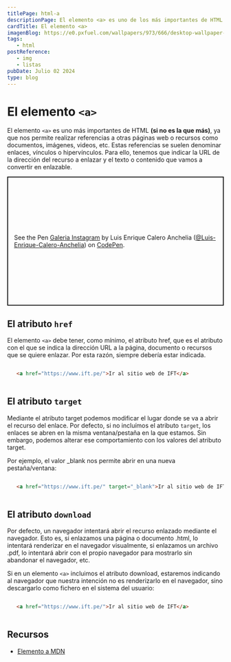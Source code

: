 ```yaml
---
titlePage: html-a
descriptionPage: El elemento <a> es uno de los más importantes de HTML (si no es la que más), ya que nos permite realizar referencias a otras páginas web o recursos como documentos, imágenes, videos, etc. Estas referencias se suelen denominar enlaces, vínculos o hipervínculos. Para ello, tenemos que indicar la URL de la dirección del recurso a enlazar y el texto o contenido que vamos a convertir en enlazable.
cardTitle: El elemento <a>
imagenBlog: https://e0.pxfuel.com/wallpapers/973/666/desktop-wallpaper-html-5.jpg
tags:
   - html
postReference:
   - img
   - listas
pubDate: Julio 02 2024
type: blog
---
```


# El elemento `<a>`


El elemento `<a>` es uno más importantes de HTML **(si no es la que más)**, ya que nos permite realizar referencias a otras páginas web o recursos como documentos, imágenes, videos, etc. Estas referencias se suelen denominar enlaces, vínculos o hipervínculos. Para ello, tenemos que indicar la URL de la dirección del recurso a enlazar y el texto o contenido que vamos a convertir en enlazable.

<p class="codepen" data-height="500" data-default-tab="html,result" data-slug-hash="xxeoVPN" data-pen-title="Galeria Instagram" data-user="Luis-Enrique-Calero-Anchelia" style="height: 300px; box-sizing: border-box; display: flex; align-items: center; justify-content: center; border: 2px solid; margin: 1em 0; padding: 1em;">
  <span>See the Pen <a href="https://codepen.io/Luis-Enrique-Calero-Anchelia/pen/xxeoVPN">
  Galeria Instagram</a> by Luis Enrique Calero Anchelia (<a href="https://codepen.io/Luis-Enrique-Calero-Anchelia">@Luis-Enrique-Calero-Anchelia</a>)
  on <a href="https://codepen.io">CodePen</a>.</span>
</p>
<script async src="https://cpwebassets.codepen.io/assets/embed/ei.js"></script>

## El atributo `href`

El elemento `<a>` debe tener, como mínimo, el atributo href, que es el atributo con el que se indica la dirección URL a la página, documento o recursos que se quiere enlazar. Por esta razón, siempre debería estar indicada.


```html

   <a href="https://www.ift.pe/">Ir al sitio web de IFT</a>
    
```

## El atributo `target`

Mediante el atributo target podemos modificar el lugar donde se va a abrir el recurso del enlace. Por defecto, si no incluímos el atributo `target`, los enlaces se abren en la misma ventana/pestaña en la que estamos. Sin embargo, podemos alterar ese comportamiento con los valores del atributo target.

Por ejemplo, el valor _blank nos permite abrir en una nueva pestaña/ventana:


```html

   <a href="https://www.ift.pe/" target="_blank">Ir al sitio web de IFT</a>
    
```

## El atributo `download`

Por defecto, un navegador intentará abrir el recurso enlazado mediante el navegador. Esto es, si enlazamos una página o documento .html, lo intentará renderizar en el navegador visualmente, si enlazamos un archivo .pdf, lo intentará abrir con el propio navegador para mostrarlo sin abandonar el navegador, etc.

Si en un elemento `<a>` incluimos el atributo download, estaremos indicando al navegador que nuestra intención no es renderizarlo en el navegador, sino descargarlo como fichero en el sistema del usuario:

```html

   <a href="https://www.ift.pe/">Ir al sitio web de IFT</a>
    
```

## Recursos

- [Elemento a MDN](https://developer.mozilla.org/es/docs/Web/HTML/Element/a)


